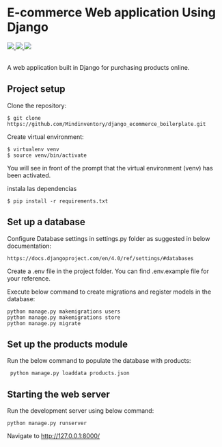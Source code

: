 # **E-commerce Web application Using Django**

<a href="https://docs.python.org/3.10/" style="pointer-events: stroke;" target="_blank">
<img src="https://img.shields.io/badge/python-3.10-yellowgreen">
</a>
<a href="https://pip.pypa.io/en/stable/" style="pointer-events: stroke;" target="_blank">
<img src="https://img.shields.io/badge/pip%20-22.0-orange">
</a>
<a href="https://docs.djangoproject.com/en/4.0/" style="pointer-events: stroke;" target="_blank">
<img src="https://img.shields.io/badge/django%20-4.0.4-red">
</a>
<br/><br/>

A web application built in Django for purchasing products online.

## **Project setup**

Clone the repository:

````
$ git clone https://github.com/Mindinventory/django_ecommerce_boilerplate.git
````

Create virtual environment:

````
$ virtualenv venv
$ source venv/bin/activate
````

You will see in front of the prompt that the virtual environment (venv) has been activated.

instala las dependencias

````
$ pip install -r requirements.txt
````

## **Set up a database**

Configure Database settings in settings.py folder as suggested in below documentation:

````
https://docs.djangoproject.com/en/4.0/ref/settings/#databases
````

Create a .env file in the project folder. You can find .env.example file for your reference.

Execute below command to create migrations and register models in the database:

````
python manage.py makemigrations users
python manage.py makemigrations store
python manage.py migrate
````

## **Set up the products module**

Run the below command to populate the database with products:

````
 python manage.py loaddata products.json
````

## **Starting the web server**

Run the development server using below command:

````
python manage.py runserver
````

Navigate to http://127.0.0.1:8000/















